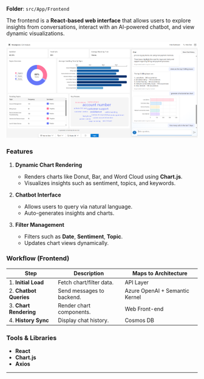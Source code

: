 
<!-- ## Frontend Overview -->

**Folder**: `src/App/Frontend`

The frontend is a **React-based web interface** that allows users to explore insights from conversations, interact with an AI-powered chatbot, and view dynamic visualizations.

![image](../../../../../../documents/Images/ReadMe/ui.png)

### Features

1. **Dynamic Chart Rendering**

    - Renders charts like Donut, Bar, and Word Cloud using **Chart.js**.
    - Visualizes insights such as sentiment, topics, and keywords.

2. **Chatbot Interface**

    - Allows users to query via natural language.
    - Auto-generates insights and charts.

3. **Filter Management**

    - Filters such as **Date**, **Sentiment**, **Topic**.
    - Updates chart views dynamically.


### Workflow (Frontend)

| Step | Description | Maps to Architecture |
|------|-------------|----------------------|
| 1. **Initial Load** | Fetch chart/filter data. |  API Layer |
| 2. **Chatbot Queries** | Send messages to backend. |  Azure OpenAI + Semantic Kernel|
| 3. **Chart Rendering** | Render chart components. |  Web Front-end |
| 4. **History Sync** | Display chat history. |  Cosmos DB |

###  Tools & Libraries

- **React**
- **Chart.js**
- **Axios**

---
